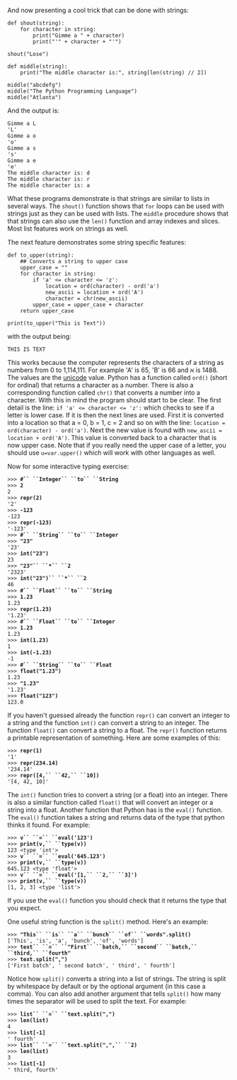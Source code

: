 And now presenting a cool trick that can be done with strings:

``` {.python}
def shout(string):
    for character in string:
        print("Gimme a " + character)
        print("'" + character + "'")

shout("Lose")

def middle(string):
    print("The middle character is:", string[len(string) // 2])

middle("abcdefg")
middle("The Python Programming Language")
middle("Atlanta")
```

And the output is:

`Gimme a L`\
`'L'`\
`Gimme a o`\
`'o'`\
`Gimme a s`\
`'s'`\
`Gimme a e`\
`'e'`\
`The middle character is: d`\
`The middle character is: r`\
`The middle character is: a`

What these programs demonstrate is that strings are similar to lists in
several ways. The `shout()` function shows that `for` loops can be used
with strings just as they can be used with lists. The `middle` procedure
shows that that strings can also use the `len()` function and array
indexes and slices. Most list features work on strings as well.

The next feature demonstrates some string specific features:

``` {.python}
def to_upper(string):
    ## Converts a string to upper case
    upper_case = ""
    for character in string:
        if 'a' <= character <= 'z':
            location = ord(character) - ord('a')
            new_ascii = location + ord('A')
            character = chr(new_ascii)
        upper_case = upper_case + character
    return upper_case

print(to_upper("This is Text"))
```

with the output being:

`THIS IS TEXT`

This works because the computer represents the characters of a string as
numbers from 0 to 1,114,111. For example \'A\' is 65, \'B\' is 66 and א
is 1488. The values are the [unicode](w:en:unicode "wikilink") value.
Python has a function called `ord()` (short for ordinal) that returns a
character as a number. There is also a corresponding function called
`chr()` that converts a number into a character. With this in mind the
program should start to be clear. The first detail is the line:
`if 'a' <= character <= 'z':` which checks to see if a letter is lower
case. If it is then the next lines are used. First it is converted into
a location so that a = 0, b = 1, c = 2 and so on with the line:
`location = ord(character) - ord('a')`. Next the new value is found with
`new_ascii = location + ord('A')`. This value is converted back to a
character that is now upper case. Note that if you really need the upper
case of a letter, you should use `u=var.upper()` which will work with
other languages as well.

Now for some interactive typing exercise:

`>>> `**`#`` ``Integer`` ``to`` ``String`**\
`>>> `**`2`**\
`2`\
`>>> `**`repr(2)`**\
`'2'`\
`>>> `**`-123`**\
`-123`\
`>>> `**`repr(-123)`**\
`'-123'`\
`>>> `**`#`` ``String`` ``to`` ``Integer`**\
`>>> `**`"23"`**\
`'23'`\
`>>> `**`int("23")`**\
`23`\
`>>> `**`"23"`` ``*`` ``2`**\
`'2323'`\
`>>> `**`int("23")`` ``*`` ``2`**\
`46`\
`>>> `**`#`` ``Float`` ``to`` ``String`**\
`>>> `**`1.23`**\
`1.23`\
`>>> `**`repr(1.23)`**\
`'1.23'`\
`>>> `**`#`` ``Float`` ``to`` ``Integer`**\
`>>> `**`1.23`**\
`1.23`\
`>>> `**`int(1.23)`**\
`1`\
`>>> `**`int(-1.23)`**\
`-1`\
`>>> `**`#`` ``String`` ``to`` ``Float`**\
`>>> `**`float("1.23")`**\
`1.23`\
`>>> `**`"1.23"`**` `\
`'1.23'`\
`>>> `**`float("123")`**\
`123.0`

If you haven\'t guessed already the function `repr()` can convert an
integer to a string and the function `int()` can convert a string to an
integer. The function `float()` can convert a string to a float. The
`repr()` function returns a printable representation of something. Here
are some examples of this:

`>>> `**`repr(1)`**\
`'1'`\
`>>> `**`repr(234.14)`**\
`'234.14'`\
`>>> `**`repr([4,`` ``42,`` ``10])`**\
`'[4, 42, 10]'`

The `int()` function tries to convert a string (or a float) into an
integer. There is also a similar function called `float()` that will
convert an integer or a string into a float. Another function that
Python has is the `eval()` function. The `eval()` function takes a
string and returns data of the type that python thinks it found. For
example:

`>>> `**`v`` ``=`` ``eval('123')`**\
`>>> `**`print(v,`` ``type(v))`**\
`123 <type 'int'>`\
`>>> `**`v`` ``=`` ``eval('645.123')`**\
`>>> `**`print(v,`` ``type(v))`**\
`645.123 <type 'float'>`\
`>>> `**`v`` ``=`` ``eval('[1,`` ``2,`` ``3]')`**\
`>>> `**`print(v,`` ``type(v))`**\
`[1, 2, 3] <type 'list'>`

If you use the `eval()` function you should check that it returns the
type that you expect.

One useful string function is the `split()` method. Here\'s an example:

`>>> `**`"This`` ``is`` ``a`` ``bunch`` ``of`` ``words".split()`**\
`['This', 'is', 'a', 'bunch', 'of', 'words']`\
`>>> `**`text`` ``=`` ``"First`` ``batch,`` ``second`` ``batch,`` ``third,`` ``fourth"`**\
`>>> `**`text.split(",")`**\
`['First batch', ' second batch', ' third', ' fourth']`

Notice how `split()` converts a string into a list of strings. The
string is split by whitespace by default or by the optional argument (in
this case a comma). You can also add another argument that tells
`split()` how many times the separator will be used to split the text.
For example:

`>>> `**`list`` ``=`` ``text.split(",")`**\
`>>> `**`len(list)`**\
`4`\
`>>> `**`list[-1]`**\
`' fourth'`\
`>>> `**`list`` ``=`` ``text.split(",",`` ``2)`**\
`>>> `**`len(list)`**\
`3`\
`>>> `**`list[-1]`**\
`' third, fourth'`

